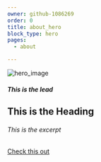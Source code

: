 ```yaml
---
owner: github-1086269
order: 0
title: about_hero
block_type: hero
pages: 
  - about

---
```


  ![hero_image](https://cdn.jsdelivr.net/gh/gaurangrshah/_shots/scrnshots/68747470733a2f2f63646e2e6d616764656c65696e652e636f2f77702d636f6e74656e742f75706c6f6164732f323031352f30322f5953345f353936385f36395f37302d322d332d31343030783933332e6a7067.jpeg)  


  ##### This is the lead

  ## This is the Heading

  ###### This is the excerpt

[Check this out](/posts)
